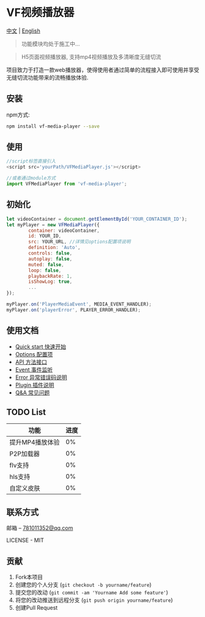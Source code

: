 # VF视频播放器
[中文](README.md) | [English](README_EN.md)

> 功能模块均处于施工中...

> H5页面视频播放器, 支持mp4视频播放及多清晰度无缝切流

项目致力于打造一款web播放器，使得使用者通过简单的流程接入即可使用并享受无缝切流功能带来的流畅播放体验.


## 安装

npm方式:

```sh
npm install vf-media-player --save
```

## 使用
```javascript
//script标签直接引入
<script src='yourPath/VFMediaPlayer.js'></script>

//或者通过module方式
import VFMediaPlayer from 'vf-media-player';

```

## 初始化
```javascript
let videoContainer = document.getElementById('YOUR_CONTAINER_ID');
let myPlayer = new VFMediaPlayer({
        container: videoContainer,
        id: YOUR_ID,
        src: YOUR_URL, //详情见options配置项说明
        definition: 'Auto',
        controls: false,
        autoplay: false,
        muted: false,
        loop: false,
        playbackRate: 1,
        isShowLog: true,
        ...
});

myPlayer.on('PlayerMediaEvent', MEDIA_EVENT_HANDLER);
myPlayer.on('playerError', PLAYER_ERROR_HANDLER);
```

## 使用文档

* [Quick start 快速开始](https://github.com/vipkid-edu/vf-media-player/wiki/Quick-start-%E5%BF%AB%E9%80%9F%E5%BC%80%E5%A7%8B)
* [Options 配置项](https://github.com/vipkid-edu/vf-media-player/wiki/Options-%E6%92%AD%E6%94%BE%E5%99%A8%E9%80%89%E9%A1%B9%E9%85%8D%E7%BD%AE)
* [API 方法接口](https://github.com/vipkid-edu/vf-media-player/wiki/%E6%96%B9%E6%B3%95%E6%8E%A5%E5%8F%A3-API)
* [Event 事件监听](https://github.com/vipkid-edu/vf-media-player/wiki/Events-%E6%92%AD%E6%94%BE%E5%99%A8%E4%BA%8B%E4%BB%B6%E8%AF%B4%E6%98%8E)
* [Error 异常错误码说明](https://github.com/vipkid-edu/vf-media-player/wiki/Error-%E5%BC%82%E5%B8%B8%E9%94%99%E8%AF%AF%E7%A0%81%E8%AF%B4%E6%98%8E)
* [Plugin 插件说明](https://github.com/vipkid-edu/vf-media-player/wiki/Plugin-%E6%8F%92%E4%BB%B6%E8%AF%B4%E6%98%8E)
* [Q&A 常见问题](https://github.com/vipkid-edu/vf-media-player/wiki/Q&A-%E5%B8%B8%E8%A7%81%E9%97%AE%E9%A2%98)

## TODO List
| 功能            | 进度 |
|-----------------|------|
| 提升MP4播放体验 | 0%   |
| P2P加载器       | 0%   |
| flv支持         | 0%   |
| hls支持         | 0%   |
| 自定义皮肤      | 0%   |

## 联系方式

邮箱 – 781011352@qq.com

LICENSE - MIT

## 贡献

1. Fork本项目
2. 创建您的个人分支 (`git checkout -b yourname/feature`)
3. 提交您的改动 (`git commit -am 'Yourname Add some feature'`)
4. 将您的改动推送到远程分支 (`git push origin yourname/feature`)
5. 创建Pull Request
